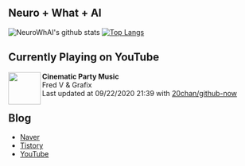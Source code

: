 ## Neuro + What + AI

![NeuroWhAI's github stats](https://github-readme-stats.vercel.app/api?username=neurowhai&count_private=true&show_icons=true)
[![Top Langs](https://github-readme-stats.vercel.app/api/top-langs/?username=neurowhai&layout=compact)](https://github.com/anuraghazra/github-readme-stats)

## Currently Playing on YouTube

[<img align="left" height="65" src="https://yt3.ggpht.com/a/AATXAJxNZLpHcDwkJV7z2oqFN5_WI-PjhrJaOwbl5LzNmg=s88-c-k-c0xffffffff-no-nd-rj">](https://www.youtube.com/channel/UCbPkAx-AriW9fmpaLW3OpRw)

**Cinematic Party Music**  
Fred V & Grafix  
Last updated at 09/22/2020 21:39 with [20chan/github-now](https://github.com/20chan/github-now)

## Blog

- [Naver](http://blog.naver.com/neurowhai)
- [Tistory](http://neurowhai.tistory.com/)
- [YouTube](https://www.youtube.com/channel/UCB_v1xU6laBHOeH6z4L-Mtw)
